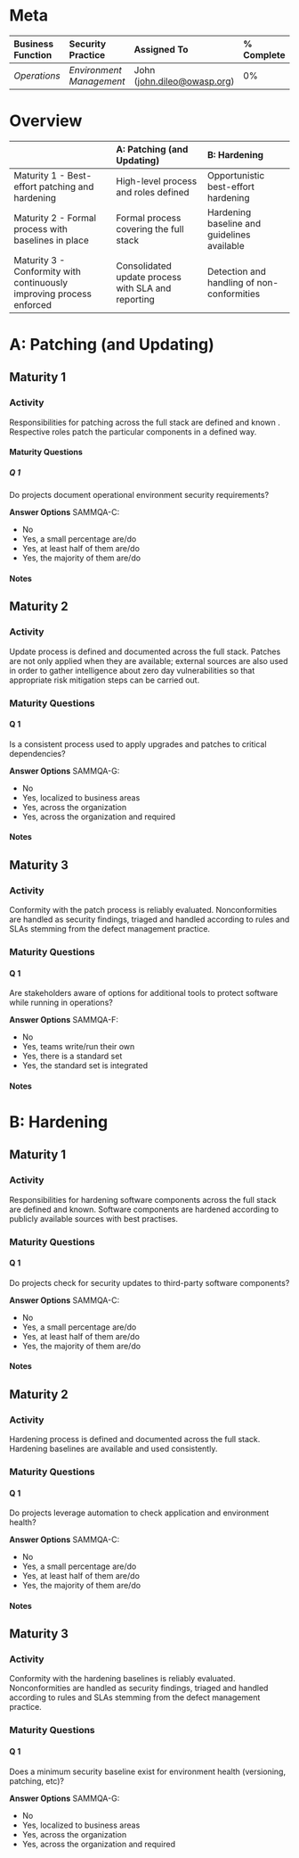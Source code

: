 # Meta

| Business Function | Security Practice | Assigned To | % Complete |
|:---|:---|:---|:---|
| *Operations* | *Environment Management* | John (john.dileo@owasp.org) | 0% |

# Overview

| | A: Patching (and Updating) | B: Hardening |
|:---|:---|:---|
| Maturity 1 - Best-effort patching and hardening | High-level process and roles defined | Opportunistic best-effort hardening |
| Maturity 2 - Formal process with baselines in place | Formal process covering the full stack | Hardening baseline and guidelines available |
| Maturity 3 - Conformity with continuously improving process enforced | Consolidated update process with SLA and reporting | Detection and handling of non-conformities |


# A: Patching (and Updating)

## Maturity 1
### Activity
Responsibilities for patching across the full stack are defined and known . Respective roles patch the particular components in a defined way. 

#### Maturity Questions
##### Q 1
Do projects document operational environment security requirements?

**Answer Options**
SAMMQA-C:
- No
- Yes, a small percentage are/do
- Yes, at least half of them are/do
- Yes, the majority of them are/do

#### Notes


## Maturity 2
### Activity
Update process is defined and documented across the full stack. Patches are not only applied when they are available; external sources are also used in order to gather intelligence about zero day vulnerabilities so that appropriate risk mitigation steps can be carried out.

### Maturity Questions
#### Q 1
Is a consistent process used to apply upgrades and patches to critical dependencies?

**Answer Options**
SAMMQA-G:
- No
- Yes, localized to business areas
- Yes, across the organization
- Yes, across the organization and required

#### Notes


## Maturity 3
### Activity
Conformity with the patch process is reliably evaluated. Nonconformities are handled as security findings, triaged and handled according to rules and SLAs stemming from the defect management practice.

### Maturity Questions
#### Q 1
Are stakeholders aware of options for additional tools to protect software while running in operations?

**Answer Options**
SAMMQA-F:
- No
- Yes, teams write/run their own
- Yes, there is a standard set
- Yes, the standard set is integrated

#### Notes



# B: Hardening

## Maturity 1
### Activity
Responsibilities for hardening software components across the full stack are defined and known. Software components are hardened according to publicly available sources with best practises.

### Maturity Questions
#### Q 1
Do projects check for security updates to third-party software components?

**Answer Options**
SAMMQA-C:
- No
- Yes, a small percentage are/do
- Yes, at least half of them are/do
- Yes, the majority of them are/do

#### Notes



## Maturity 2
### Activity
Hardening process is defined and documented across the full stack. Hardening baselines are available and used consistently.

### Maturity Questions
#### Q 1
Do projects leverage automation to check application and environment health?

**Answer Options**
SAMMQA-C:
- No
- Yes, a small percentage are/do
- Yes, at least half of them are/do
- Yes, the majority of them are/do

#### Notes


## Maturity 3
### Activity
Conformity with the hardening baselines is reliably evaluated. Nonconformities are handled as security findings, triaged and handled according to rules and SLAs stemming from the defect management practice.

### Maturity Questions
#### Q 1
Does a minimum security baseline exist for environment health (versioning, patching, etc)?

**Answer Options**
SAMMQA-G:
- No
- Yes, localized to business areas
- Yes, across the organization
- Yes, across the organization and required

